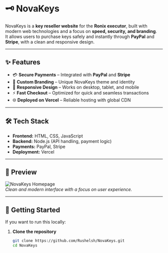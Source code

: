 # 🗝️ NovaKeys

NovaKeys is a **key reseller website** for the **Ronix executor**, built with modern web technologies and a focus on **speed, security, and branding**.  
It allows users to purchase keys safely and instantly through **PayPal** and **Stripe**, with a clean and responsive design.

---

## ✨ Features

- 💳 **Secure Payments** – Integrated with **PayPal** and **Stripe**  
- 🎨 **Custom Branding** – Unique NovaKeys theme and identity  
- 📱 **Responsive Design** – Works on desktop, tablet, and mobile  
- ⚡ **Fast Checkout** – Optimized for quick and seamless transactions  
- 🌐 **Deployed on Vercel** – Reliable hosting with global CDN  

---

## 🛠️ Tech Stack

- **Frontend:** HTML, CSS, JavaScript  
- **Backend:** Node.js (API handling, payment logic)  
- **Payments:** PayPal, Stripe  
- **Deployment:** Vercel  

---

## 📸 Preview

![NovaKeys Homepage](https://novakeys.online/)  
*Clean and modern interface with a focus on user experience.*

---

## 🚀 Getting Started

If you want to run this locally:

1. **Clone the repository**
   ```bash
   git clone https://github.com/Rushelsh/NovaKeys.git
   cd NovaKeys
